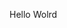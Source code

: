 Hello Wolrd




































































































































































































































































































































































































































































































































































































































































































































































































































































































































































































































































































































































































































































































































































































































































































































































































































































































































































































































































































































































































































































































































































































































































































































































































































































































































































































